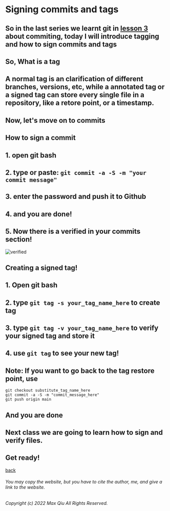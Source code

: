 # Signing commits and tags
## So in the last series we learnt git in [lesson 3](https://qqiumax.github.io/blog/controlling-using-git/) about commiting, today I will introduce tagging and how to sign commits and tags
## So, **What is a tag**
## A normal tag is an clarification of different branches, versions, etc, while a annotated tag or a signed tag can store every single file in a repository, like a retore point, or a timestamp.
## Now, let's move on to commits
## **How to sign a commit**
## 1. open git bash
## 2. type or paste: <code>git commit -a -S -m "your commit message"</code>
## 3. enter the password and push it to Github
## 4. and you are done!
## 5. Now there is a verified in your commits section!
![verified](https://qqiumax.github.io/blog/signing-commits-and-tags/verified.png)

## **Creating a signed tag!**
## 1. Open git bash
## 2. type <code>git tag -s your_tag_name_here</code> to create tag
## 3. type <code>git tag -v your_tag_name_here</code> to verify your signed tag and store it
## 4. use <code>git tag</code> to see your new tag!
## Note: If you want to go back to the tag restore point, use 

    git checkout substitute_tag_name_here
    git commit -a -S -m "commit_message_here"
    git push origin main

## And you are done
## Next class we are going to learn how to sign and verify files.
## Get ready!
[back](https://qqiumax.github.io/blog/)


###### You may copy the website, but you have to cite the author, me, and give a link to the website.

###### Copyright (c) 2022 Max Qiu All Rights Reserved.